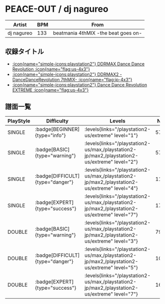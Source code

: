 # PEACE-OUT / dj nagureo

|Artist|BPM|From|
|------|---|----|
|dj nagureo|133|beatmania 4thMIX -the beat goes on-|

## 収録タイトル

- [:icon{name="simple-icons:playstation2"} DDRMAX Dance Dance Revolution :icon{name="flag:us-4x3"}](/playstation2-us/max)
- [:icon{name="simple-icons:playstation2"} DDRMAX2 -DanceDanceRevolution 7thMIX- :icon{name="flag:jp-4x3"}](/playstation2-jp/max2)
- [:icon{name="simple-icons:playstation2"} Dance Dance Revolution EXTREME :icon{name="flag:us-4x3"}](/playstation2-us/extreme)

## 譜面一覧

|PlayStyle|Difficulty|Levels|Notes|Movie|
|---------|----------|------|-----|-----|
|SINGLE| :badge[BEGINNER]{type="info"}| :levels{links="/playstation2-us/extreme" level="1"}|57/0||
|SINGLE| :badge[BASIC]{type="warning"}| :levels{links="/playstation2-us/max,/playstation2-jp/max2,/playstation2-us/extreme" level="2"}|57/4||
|SINGLE| :badge[DIFFICULT]{type="danger"}| :levels{links="/playstation2-us/max,/playstation2-jp/max2,/playstation2-us/extreme" level="4"}|115/8||
|SINGLE| :badge[EXPERT]{type="success"}| :levels{links="/playstation2-us/max,/playstation2-jp/max2,/playstation2-us/extreme" level="7"}|170/27||
|DOUBLE| :badge[BASIC]{type="warning"}| :levels{links="/playstation2-us/max,/playstation2-jp/max2,/playstation2-us/extreme" level="3"}|79/17||
|DOUBLE| :badge[DIFFICULT]{type="danger"}| :levels{links="/playstation2-us/max,/playstation2-jp/max2,/playstation2-us/extreme" level="5"}|107/7||
|DOUBLE| :badge[EXPERT]{type="success"}| :levels{links="/playstation2-us/max,/playstation2-jp/max2,/playstation2-us/extreme" level="7"}|164/11||
